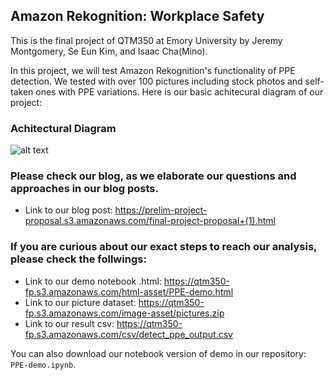## Amazon Rekognition: Workplace Safety

This is the final project of QTM350 at Emory University
by Jeremy Montgomery, Se Eun Kim, and Isaac Cha(Mino).

In this project, we will test Amazon Rekognition's functionality of PPE detection.
We tested with over 100 pictures including stock photos and self-taken ones with PPE variations.
Here is our basic achitecural diagram of our project:

### Achitectural Diagram
![alt text](https://qtm350-fp.s3.amazonaws.com/QTM350+Final+Architectural+Diagram.drawio.png)


### Please check our blog, as we elaborate our questions and approaches in our blog posts.
- Link to our blog post: https://prelim-project-proposal.s3.amazonaws.com/final-project-proposal+(1).html


### If you are curious about our exact steps to reach our analysis, please check the follwings:

- Link to our demo notebook .html: https://qtm350-fp.s3.amazonaws.com/html-asset/PPE-demo.html
- Link to our picture dataset: https://qtm350-fp.s3.amazonaws.com/image-asset/pictures.zip
- Link to our result csv: https://qtm350-fp.s3.amazonaws.com/csv/detect_ppe_output.csv



You can also download our notebook version of demo in our repository:  `PPE-demo.ipynb`.
